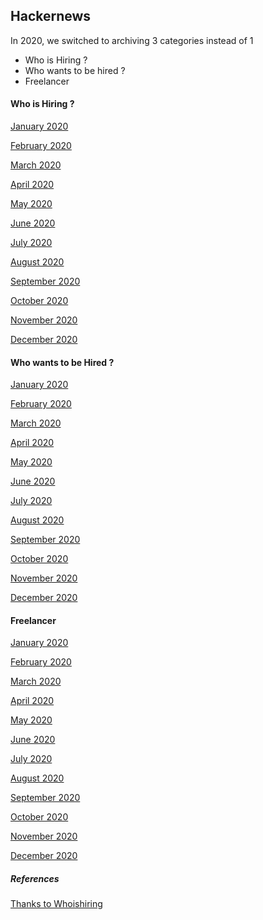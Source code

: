 
## Hackernews

In 2020, we switched to archiving 3 categories instead of 1

* Who is Hiring ?
* Who wants to be hired ?
* Freelancer

#### Who is Hiring ?

[January 2020](https://news.ycombinator.com/item?id=21936440)

[February 2020](https://news.ycombinator.com/item?id=22225314)

[March 2020](https://news.ycombinator.com/item?id=22465476)

[April 2020](https://news.ycombinator.com/item?id=22749308)

[May 2020](https://news.ycombinator.com/item?id=23042618)

[June 2020](https://news.ycombinator.com/item?id=23379196)

[July 2020](https://news.ycombinator.com/item?id=23702122)

[August 2020](https://news.ycombinator.com/item?id=24038520)

[September 2020]()

[October 2020]()

[November 2020]()

[December 2020]()

#### Who wants to be Hired ?

[January 2020](https://news.ycombinator.com/item?id=21936438)

[February 2020](https://news.ycombinator.com/item?id=22225312)

[March 2020](https://news.ycombinator.com/item?id=22465474)

[April 2020](https://news.ycombinator.com/item?id=22749306)

[May 2020](https://news.ycombinator.com/item?id=23042616)

[June 2020](https://news.ycombinator.com/item?id=23379194)

[July 2020](https://news.ycombinator.com/item?id=23702120)

[August 2020](https://news.ycombinator.com/item?id=24038518)

[September 2020]()

[October 2020]()

[November 2020]()

[December 2020]()

#### Freelancer

[January 2020](https://news.ycombinator.com/item?id=21936439)

[February 2020](https://news.ycombinator.com/item?id=22225313)

[March 2020](https://news.ycombinator.com/item?id=22465475)

[April 2020](https://news.ycombinator.com/item?id=22749307)

[May 2020](https://news.ycombinator.com/item?id=23042617)

[June 2020](https://news.ycombinator.com/item?id=23379195)

[July 2020](https://news.ycombinator.com/item?id=23702121)

[August 2020](https://news.ycombinator.com/item?id=24038519)

[September 2020]()

[October 2020]()

[November 2020]()

[December 2020]()

##### References

[Thanks to Whoishiring](https://news.ycombinator.com/submitted?id=whoishiring)
